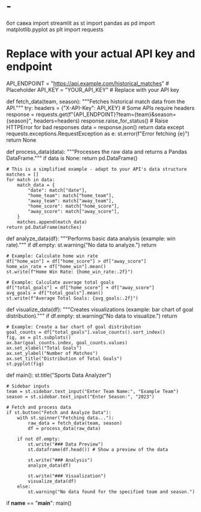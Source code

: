 # -
бот савка
import streamlit as st
import pandas as pd
import matplotlib.pyplot as plt
import requests

# Replace with your actual API key and endpoint
API_ENDPOINT = "https://api.example.com/historical_matches"  # Placeholder
API_KEY = "YOUR_API_KEY"  # Replace with your API key

def fetch_data(team, season):
    """Fetches historical match data from the API."""
    try:
        headers = {"X-API-Key": API_KEY}  # Some APIs require headers
        response = requests.get(f"{API_ENDPOINT}?team={team}&season={season}", headers=headers)
        response.raise_for_status()  # Raise HTTPError for bad responses
        data = response.json()
        return data
    except requests.exceptions.RequestException as e:
        st.error(f"Error fetching {e}")
        return None

def process_data(data):
    """Processes the raw data and returns a Pandas DataFrame."""
    if data is None:
        return pd.DataFrame()

    # This is a simplified example - adapt to your API's data structure
    matches = []
    for match in data:
        match_data = {
            "date": match["date"],
            "home_team": match["home_team"],
            "away_team": match["away_team"],
            "home_score": match["home_score"],
            "away_score": match["away_score"],
        }
        matches.append(match_data)
    return pd.DataFrame(matches)

def analyze_data(df):
    """Performs basic data analysis (example: win rate)."""
    if df.empty:
        st.warning("No data to analyze.")
        return

    # Example: Calculate home win rate
    df["home_win"] = df["home_score"] > df["away_score"]
    home_win_rate = df["home_win"].mean()
    st.write(f"Home Win Rate: {home_win_rate:.2f}")

    # Example: Calculate average total goals
    df["total_goals"] = df["home_score"] + df["away_score"]
    avg_goals = df["total_goals"].mean()
    st.write(f"Average Total Goals: {avg_goals:.2f}")

def visualize_data(df):
    """Creates visualizations (example: bar chart of goal distribution)."""
    if df.empty:
        st.warning("No data to visualize.")
        return

    # Example: Create a bar chart of goal distribution
    goal_counts = df["total_goals"].value_counts().sort_index()
    fig, ax = plt.subplots()
    ax.bar(goal_counts.index, goal_counts.values)
    ax.set_xlabel("Total Goals")
    ax.set_ylabel("Number of Matches")
    ax.set_title("Distribution of Total Goals")
    st.pyplot(fig)


def main():
    st.title("Sports Data Analyzer")

    # Sidebar inputs
    team = st.sidebar.text_input("Enter Team Name:", "Example Team")
    season = st.sidebar.text_input("Enter Season:", "2023")

    # Fetch and process data
    if st.button("Fetch and Analyze Data"):
        with st.spinner("Fetching data..."):
            raw_data = fetch_data(team, season)
            df = process_data(raw_data)

        if not df.empty:
            st.write("### Data Preview")
            st.dataframe(df.head()) # Show a preview of the data

            st.write("### Analysis")
            analyze_data(df)

            st.write("### Visualization")
            visualize_data(df)
        else:
            st.warning("No data found for the specified team and season.")

if __name__ == "__main__":
    main()
